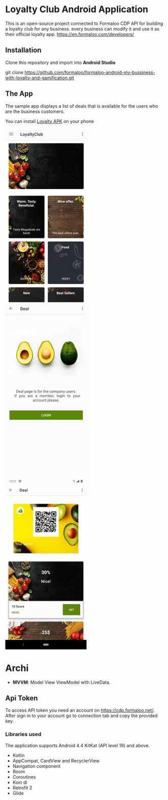 # Loyalty Club Android Application
This is an open-source project connected to Formaloo CDP API for building a loyalty club for any business.
every business can modify it and use it as their official loyalty app.
https://en.formaloo.com/developers/

## Installation
Clone this repository and import into **Android Studio**

git clone https://github.com/formaloo/formaloo-android-my-bussiness-with-loyalty-and-gamification.git


## The App
The sample app displays a list of deals that is available for the users who are the business customers. 

You can install [Loyalty APK](https://git.idearun.co/ideaformz/loyalty-club-android-app/-/tree/master/application%20file/Loyalty.apk) on your phone 

![Screenshots](images/loyalty_home.jpg)
![Screenshots](images/loyalty_deal_not_login.jpg)
![Screenshots](images/loyalty_deals.jpg)

# Archi
* __MVVM__: Model View ViewModel with LiveData.

## Api Token
To access API token you need an account on https://cdp.formaloo.net/. 
After sign in to your account go to connection tab and copy the provided key.

### Libraries used
The application supports Android 4.4 KitKat (API level 19) and above.

* Kotlin
* AppCompat, CardView and RecyclerView
* Navigation component
* Room
* Coroutines
* Koin di
* Retrofit 2
* Glide



